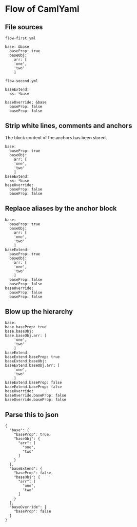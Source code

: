 # Flow of CamlYaml

## File sources

`flow-first.yml`

```
base: &base
  baseProp: true
  baseObj:
    arr: [
    'one',
    'two'
    ]
```

`flow-second.yml`

```
baseExtend:
  <<: *base

baseOverride: &base
  baseProp: false
  baseProp: false
```

## Strip white lines, comments and anchors

The block content of the anchors has been stored.

```
base: 
  baseProp: true
  baseObj:
    arr: [
    'one',
    'two'
    ]
baseExtend:
  <<: *base
baseOverride: 
  baseProp: false
  baseProp: false
```

## Replace aliases by the anchor block

```
base: 
  baseProp: true
  baseObj:
    arr: [
    'one',
    'two'
    ]
baseExtend:
  baseProp: true
  baseObj:
    arr: [
    'one',
    'two'
    ]
  baseProp: false
  baseProp: false
baseOverride: 
  baseProp: false
  baseProp: false
```

## Blow up the hierarchy

```
base: 
base.baseProp: true
base.baseObj:
base.baseObj.arr: [
    'one',
    'two'
    ]
baseExtend:
baseExtend.baseProp: true
baseExtend.baseObj:
baseExtend.baseObj.arr: [
    'one',
    'two'
    ]
baseExtend.baseProp: false
baseExtend.baseProp: false
baseOverride: 
baseOverride.baseProp: false
baseOverride.baseProp: false
```

## Parse this to json

```
{
  "base": {
    "baseProp": true,
    "baseObj": {
      "arr": [
        "one",
        "two"
      ]
    }
  },
  "baseExtend": {
    "baseProp": false,
    "baseObj": {
      "arr": [
        "one",
        "two"
      ]
    }
  },
  "baseOverride": {
    "baseProp": false
  }
}
```

